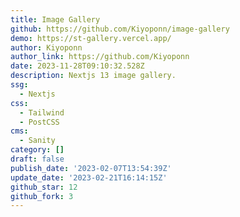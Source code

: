 ```yaml
---
title: Image Gallery
github: https://github.com/Kiyoponn/image-gallery
demo: https://st-gallery.vercel.app/
author: Kiyoponn
author_link: https://github.com/Kiyoponn
date: 2023-11-28T09:10:32.528Z
description: Nextjs 13 image gallery.
ssg:
  - Nextjs
css:
  - Tailwind
  - PostCSS
cms:
  - Sanity
category: []
draft: false
publish_date: '2023-02-07T13:54:39Z'
update_date: '2023-02-21T16:14:15Z'
github_star: 12
github_fork: 3
---
```

